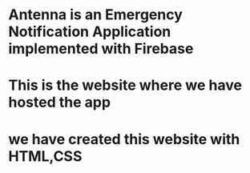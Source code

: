 # Antenna is an Emergency Notification Application implemented with Firebase

# This is the website where we have hosted the app

# we have created this website with HTML,CSS